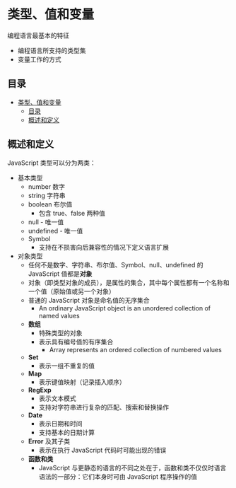 # 类型、值和变量

编程语言最基本的特征

- 编程语言所支持的类型集
- 变量工作的方式

## 目录

- [类型、值和变量](#类型值和变量)
  - [目录](#目录)
  - [概述和定义](#概述和定义)

## 概述和定义

JavaScript 类型可以分为两类：

- 基本类型
  - number 数字
  - string 字符串
  - boolean 布尔值
    - 包含 true、false 两种值
  - null - 唯一值
  - undefined - 唯一值
  - Symbol
    - 支持在不损害向后兼容性的情况下定义语言扩展
- 对象类型
  - 任何不是数字、字符串、布尔值、Symbol、null、undefined 的 JavaScript 值都是**对象**
  - 对象（即类型对象的成员），是属性的集合，其中每个属性都有一个名称和一个值（原始值或另一个对象）
  - 普通的 JavaScript 对象是命名值的无序集合
    - An ordinary JavaScript object is an unordered collection of named values
  - **数组**
    - 特殊类型的对象
    - 表示具有编号值的有序集合
      - Array represents an ordered collection of numbered values
  - **Set**
    - 表示一组不重复的值
  - **Map**
    - 表示键值映射（记录插入顺序）
  - **RegExp**
    - 表示文本模式
    - 支持对字符串进行复杂的匹配、搜索和替换操作
  - **Date**
    - 表示日期和时间
    - 支持基本的日期计算
  - **Error** 及其子类
    - 表示在执行 JavaScript 代码时可能出现的错误
  - **函数和类**
    - JavaScript 与更静态的语言的不同之处在于，函数和类不仅仅时语言语法的一部分：它们本身时可由 JavaScript 程序操作的值
